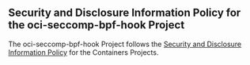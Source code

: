 ## Security and Disclosure Information Policy for the oci-seccomp-bpf-hook Project

The oci-seccomp-bpf-hook Project follows the [Security and Disclosure Information Policy](https://github.com/containers/common/blob/master/SECURITY.md) for the Containers Projects.
